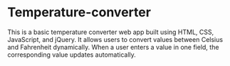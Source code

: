 # Temperature-converter
This is a basic temperature converter web app built using HTML, CSS, JavaScript, and jQuery. It allows users to convert values between Celsius and Fahrenheit dynamically. When a user enters a value in one field, the corresponding value updates automatically.
